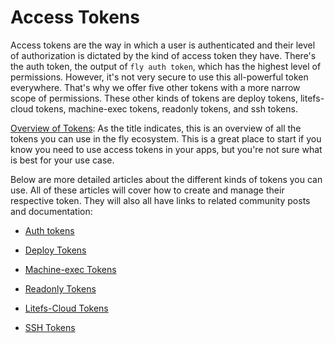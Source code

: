 # Access Tokens

Access tokens are the way in which a user is authenticated and their level of authorization is dictated by the kind of access token they have. There's the auth token, the output of `fly auth token`, which has the highest level of permissions. However, it's not very secure to use this all-powerful token everywhere. That's why we offer five other tokens with a more narrow scope of permissions. These other kinds of tokens are deploy tokens, litefs-cloud tokens, machine-exec tokens, readonly tokens, and ssh tokens. 

[Overview of Tokens](overview.md): As the title indicates, this is an overview of all the tokens you can use in the fly ecosystem. This is a great place to start if you know you need to use access tokens in your apps, but you're not sure what is best for your use case. 

Below are more detailed articles about the different kinds of tokens you can use. All of these articles will cover how to create and manage their respective token. They will also all have links to related community posts and documentation:

- [Auth tokens](auth_token.md)

- [Deploy Tokens](deploy_token.md)

- [Machine-exec Tokens](machine-exec_token.md)

- [Readonly Tokens](readonly.md)

- [Litefs-Cloud Tokens](litefs-cloud_token.md)

- [SSH Tokens](ssh_token.md) 